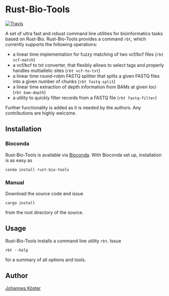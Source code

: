 # Rust-Bio-Tools

[![Travis](https://img.shields.io/travis/rust-bio/rust-bio-tools.svg?style=flat-square)](https://travis-ci.org/rust-bio/rust-bio-tools)

A set of ultra fast and robust command line utilities for bioinformatics tasks based on Rust-Bio.
Rust-Bio-Tools provides a command `rbt`, which currently supports the following operations:

* a linear time implementation for fuzzy matching of two vcf/bcf files (`rbt vcf-match`)
* a vcf/bcf to txt converter, that flexibly allows to select tags and properly handles multiallelic sites (`rbt vcf-to-txt`)
* a linear time round-robin FASTQ splitter that splits a given FASTQ files into a given number of chunks (`rbt fastq-split`)
* a linear time extraction of depth information from BAMs at given loci (`rbt bam-depth`)
* a utility to quickly filter records from a FASTQ file (`rbt fastq-filter`)

Further functionality is added as it is needed by the authors. Any contributions are highly welcome.

## Installation

### Bioconda

Rust-Bio-Tools is available via [Bioconda](https://bioconda.github.io).
With Bioconda set up, installation is as easy as

    conda install rust-bio-tools

### Manual

Download the source code and issue

    cargo install

from the root directory of the source.

## Usage

Rust-Bio-Tools installs a command line utility `rbt`. Issue

    rbt --help

for a summary of all options and tools.


## Author

[Johannes Köster](https://github.com/johanneskoester)

